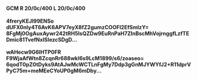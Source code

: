 #### GCM R 20/0c/400 L 20/0c/400
**4freryKEJI99ENSo**<br/>**dUFX0nly4T6AvK6APV7eyX8fZ2gumzCOOFI2EfSmlzY=**<br/>**8FgMj0OgAuxAywr242tRH5IsQZDw9EuRnPaH7ZInBscMhVojrnggfLzfTEDmic81TvefNxISIezcSDgD...**<br/><br/>
**wAHecw9G6lHTP0FR**<br/>**F9WjaAfWtn8ZcqnRr688wkI6s9LcM1899/s6/zoaseo=**<br/>**6qodT0pZ0tDyks9AtAJwMcWCTLnFgMy7Ddp3gGnMJYWYfJ2+R11dprVPyC75m+meMEeCYoUP0gM6mDby...**